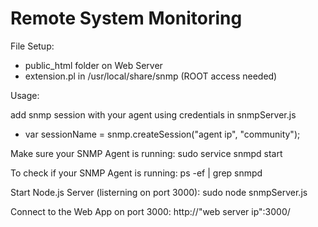 # Remote System Monitoring 

File Setup:
<ul>
<li>public_html folder on Web Server</li>

<li>extension.pl in /usr/local/share/snmp (ROOT access needed)</li>
</ul>

Usage:


add snmp session with your agent using credentials in snmpServer.js
<ul>
  <li>var sessionName = snmp.createSession("agent ip", "community"); 
</ul>

Make sure your SNMP Agent is running: sudo service snmpd start
  
To check if your SNMP Agent is running: ps -ef | grep snmpd
  
  
Start Node.js Server (listerning on port 3000): sudo node snmpServer.js
  
  
Connect to the Web App on port 3000: http://"web server ip":3000/
  
  

